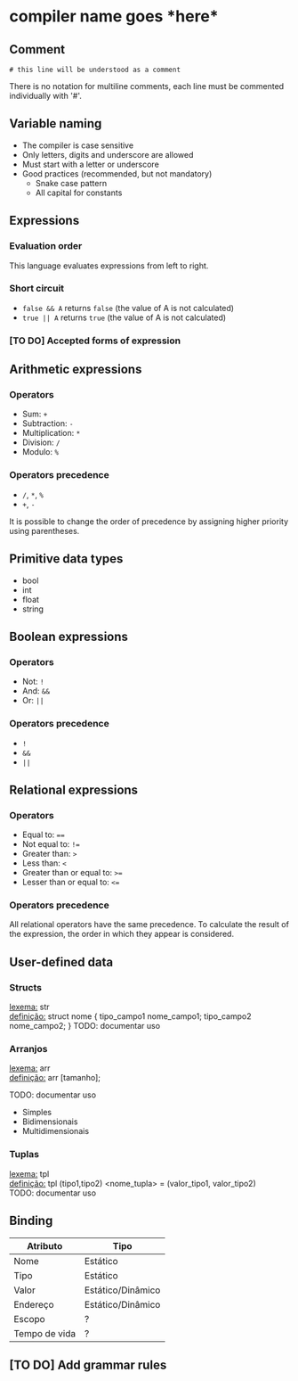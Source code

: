 # compiler name goes \*here\*

## Comment
`# this line will be understood as a comment`

There is no notation for multiline comments, each line must be commented individually with '#'.

## Variable naming
- The compiler is case sensitive
- Only letters, digits and underscore are allowed
- Must start with a letter or underscore
- Good practices (recommended, but not mandatory)
  - Snake case pattern
  - All capital for constants

## Expressions
### Evaluation order
This language evaluates expressions from left to right.

### Short circuit
- `false && A` returns `false` (the value of A is not calculated)
- `true || A` returns `true` (the value of A is not calculated)

### [TO DO] Accepted forms of expression

## Arithmetic expressions 
### Operators
- Sum: `+` 
- Subtraction: `-`
- Multiplication: `*`
- Division: `/`
- Modulo: `%`
<!-- Concatenation: `++`-->

### Operators precedence
- `/`, `*`, `%`
- `+`, `-`

It is possible to change the order of precedence by assigning higher priority using parentheses.

## Primitive data types
- bool
- int
- float
- string

## Boolean expressions 
### Operators
- Not: `!`
- And: `&&`
- Or: `||`

### Operators precedence
- `!`
- `&&`
- `||`

## Relational expressions
### Operators
- Equal to: `==`
- Not equal to: `!=`
- Greater than: `>`
- Less than: `<`
- Greater than or equal to: `>=`
- Lesser than or equal to: `<=`

### Operators precedence
All relational operators have the same precedence. To calculate the result of the expression, the order in which they appear is considered.


## User-defined data
### Structs
<u>lexema:</u> str <br>
<u>definição:</u> struct nome {
	tipo_campo1 nome_campo1;
	tipo_campo2 nome_campo2;
}
TODO: documentar uso

### Arranjos
<u>lexema:</u> arr <br>
<u>definição:</u>  arr<tipo> <nome>[tamanho];

TODO: documentar uso
- Simples
- Bidimensionais
- Multidimensionais

### Tuplas
<u>lexema:</u> tpl <br>
<u>definição:</u> tpl (tipo1,tipo2) <nome_tupla> = (valor_tipo1, valor_tipo2)
<br>TODO: documentar uso

## Binding
| Atributo      | Tipo               |
|---------------|--------------------|
| Nome          | Estático           |
| Tipo          | Estático           |
| Valor         | Estático/Dinâmico  |
| Endereço      | Estático/Dinâmico  |
| Escopo        | ?                  |
| Tempo de vida | ?                  |


## [TO DO] Add grammar rules

